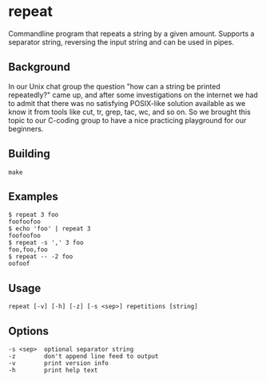 # repeat

Commandline program that repeats a string by a given amount. Supports a separator string, reversing the input string and
can be used in pipes.


## Background

In our Unix chat group the question "how can a string be printed repeatedly?" came up, and after some investigations on
the internet we had to admit that there was no satisfying POSIX-like solution available as we know it from tools like
cut, tr, grep, tac, wc, and so on. So we brought this topic to our C-coding group to have a nice practicing playground for
our beginners.


## Building

    make


## Examples

    $ repeat 3 foo
    foofoofoo
    $ echo 'foo' | repeat 3
    foofoofoo
    $ repeat -s ',' 3 foo
    foo,foo,foo
    $ repeat -- -2 foo
    oofoof


## Usage

    repeat [-v] [-h] [-z] [-s <sep>] repetitions [string]


## Options

    -s <sep>  optional separator string
    -z        don't append line feed to output
    -v        print version info
    -h        print help text

